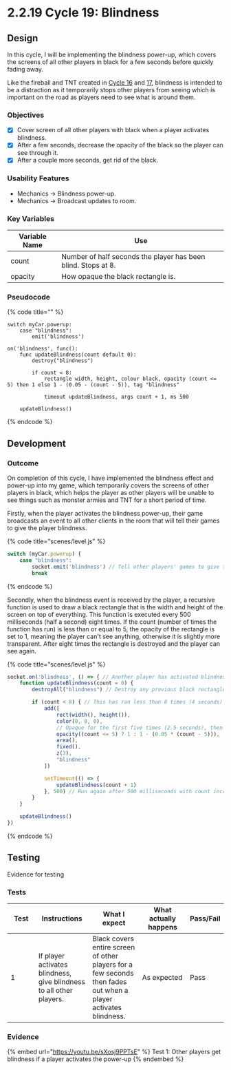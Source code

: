 # 2.2.19 Cycle 19: Blindness

## Design

In this cycle, I will be implementing the blindness power-up, which covers the screens of all other players in black for a few seconds before quickly fading away.&#x20;

Like the fireball and TNT created in [Cycle 16](2.2.16-cycle-16.md) and [17](2.2.17-cycle-17.md), blindness is intended to be a distraction as it temporarily stops other players from seeing which is important on the road as players need to see what is around them.

### Objectives

* [x] Cover screen of all other players with black when a player activates blindness.
* [x] After a few seconds, decrease the opacity of the black so the player can see through it.
* [x] After a couple more seconds, get rid of the black.

### Usability Features

* Mechanics -> Blindness power-up.
* Mechanics -> Broadcast updates to room.

### Key Variables

| Variable Name | Use                                                           |
| ------------- | ------------------------------------------------------------- |
| count         | Number of half seconds the player has been blind. Stops at 8. |
| opacity       | How opaque the black rectangle is.                            |

### Pseudocode

{% code title="" %}
```
switch myCar.powerup:
    case "blindness":
        emit('blindness')
        
on('blindness', func():
    func updateBlindness(count default 0):
        destroy("blindness")
    
        if count < 8:
            rectangle width, height, colour black, opacity (count <= 5) then 1 else 1 - (0.05 - (count - 5)), tag "blindness"
            
            timeout updateBlindness, args count + 1, ms 500
            
    updateBlindness()
```
{% endcode %}

## Development

### Outcome

On completion of this cycle, I have implemented the blindness effect and power-up into my game, which temporarily covers the screens of other players in black, which helps the player as other players will be unable to see things such as monster armies and TNT for a short period of time.

Firstly, when the player activates the blindness power-up, their game broadcasts an event to all other clients in the room that will tell their games to give the player blindness.

{% code title="scenes/level.js" %}
```javascript
switch (myCar.powerup) {
    case "blindness":
        socket.emit('blindness') // Tell other players' games to give them blindness
        break
```
{% endcode %}

Secondly, when the blindness event is received by the player, a recursive function is used to draw a black rectangle that is the width and height of the screen on top of everything. This function is executed every 500 milliseconds (half a second) eight times. If the count (number of times the function has run) is less than or equal to 5, the opacity of the rectangle is set to 1, meaning the player can't see anything, otherwise it is slightly more transparent. After eight times the rectangle is destroyed and the player can see again.

{% code title="scenes/level.js" %}
```javascript
socket.on('blindness', () => { // Another player has activated blindness
    function updateBlindness(count = 0) {
        destroyAll("blindness") // Destroy any previous black rectangles

        if (count < 8) { // This has ran less than 8 times (4 seconds)
            add([
                rect(width(), height()),
                color(0, 0, 0),
                // Opaque for the first five times (2.5 seconds), then slightly transparent for the rest
                opacity((count <= 5) ? 1 : 1 - (0.05 * (count - 5))),
                area(),
                fixed(),
                z(3),
                "blindness"
            ])

            setTimeout(() => {
                updateBlindness(count + 1)
            }, 500) // Run again after 500 milliseconds with count increased by 1
        }
    }

    updateBlindness()
})
```
{% endcode %}

## Testing

Evidence for testing

### Tests

<table><thead><tr><th width="95">Test</th><th width="158">Instructions</th><th width="171">What I expect</th><th width="174">What actually happens</th><th>Pass/Fail</th></tr></thead><tbody><tr><td>1</td><td>If player activates blindness, give blindness to all other players.</td><td>Black covers entire screen of other players for a few seconds then fades out when a player activates blindness.</td><td>As expected</td><td>Pass</td></tr></tbody></table>

### Evidence

{% embed url="https://youtu.be/sXosj9PPTsE" %}
Test 1: Other players get blindness if a player activates the power-up
{% endembed %}
